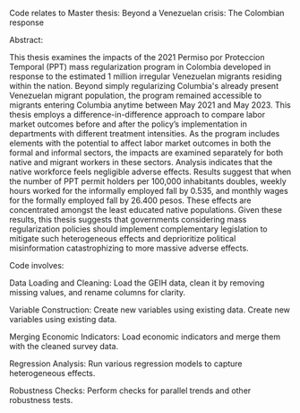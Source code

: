 Code relates to Master thesis: Beyond a Venezuelan crisis: The Colombian response

Abstract: 

This thesis examines the impacts of the 2021 Permiso por Proteccion Temporal (PPT) mass regularization program in Colombia developed in response to the estimated 1 million irregular Venezuelan migrants residing within the nation. Beyond simply regularizing Columbia's already present Venezuelan migrant population, the program remained accessible to migrants entering Columbia anytime between May 2021 and May 2023. This thesis employs a difference-in-difference approach to compare labor market outcomes before and after the policy’s implementation in departments with different treatment intensities. As the program includes elements with the potential to affect labor market outcomes in both the formal and informal sectors, the impacts are examined separately for both native and migrant workers in these sectors. Analysis indicates that the native workforce feels negligible adverse effects. Results suggest that when the number of PPT permit holders per 100,000 inhabitants doubles, weekly hours worked for the informally employed fall by 0.535, and monthly wages for the formally employed fall by 26.400 pesos. These effects are concentrated amongst the least educated native populations. Given these results, this thesis suggests that governments considering mass regularization policies should implement complementary legislation to mitigate such heterogeneous effects and deprioritize political misinformation catastrophizing to more massive adverse effects.

Code involves:

Data Loading and Cleaning: Load the GEIH data, clean it by removing missing values, and rename columns for clarity.

  Variable Construction: Create new variables using existing data. Create new variables using existing data.

  Merging Economic Indicators: Load economic indicators and merge them with the cleaned survey data.

Regression Analysis: Run various regression models to capture heterogeneous effects.

Robustness Checks: Perform checks for parallel trends and other robustness tests.

